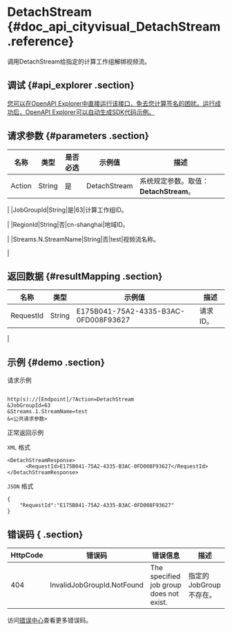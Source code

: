 # DetachStream {#doc_api_cityvisual_DetachStream .reference}

调用DetachStream给指定的计算工作组解绑视频流。

## 调试 {#api_explorer .section}

[您可以在OpenAPI Explorer中直接运行该接口，免去您计算签名的困扰。运行成功后，OpenAPI Explorer可以自动生成SDK代码示例。](https://api.aliyun.com/#product=cityvisual&api=DetachStream&type=RPC&version=2018-10-30)

## 请求参数 {#parameters .section}

|名称|类型|是否必选|示例值|描述|
|--|--|----|---|--|
|Action|String|是|DetachStream|系统规定参数。取值：**DetachStream**。

 |
|JobGroupId|String|是|63|计算工作组ID。

 |
|RegionId|String|否|cn-shanghai|地域ID。

 |
|Streams.N.StreamName|String|否|test|视频流名称。

 |

## 返回数据 {#resultMapping .section}

|名称|类型|示例值|描述|
|--|--|---|--|
|RequestId|String|E175B041-75A2-4335-B3AC-0FD008F93627|请求ID。

 |

## 示例 {#demo .section}

请求示例

``` {#request_demo}

http(s)://[Endpoint]/?Action=DetachStream
&JobGroupId=63
&Streams.1.StreamName=test
&<公共请求参数>

```

正常返回示例

`XML` 格式

``` {#xml_return_success_demo}
<DetachStreamResponse>
      <RequestId>E175B041-75A2-4335-B3AC-0FD008F93627</RequestId>
</DetachStreamResponse>
```

`JSON` 格式

``` {#json_return_success_demo}
{
	"RequestId":"E175B041-75A2-4335-B3AC-0FD008F93627"
}
```

## 错误码 { .section}

|HttpCode|错误码|错误信息|描述|
|--------|---|----|--|
|404|InvalidJobGroupId.NotFound|The specified job group does not exist.|指定的JobGroup不存在。|

访问[错误中心](https://error-center.aliyun.com/status/product/cityvisual)查看更多错误码。

